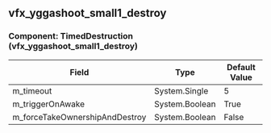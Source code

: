 ## vfx_yggashoot_small1_destroy

### Component: TimedDestruction (vfx_yggashoot_small1_destroy)

|Field|Type|Default Value|
|---|---|---|
|m_timeout|System.Single|5|
|m_triggerOnAwake|System.Boolean|True|
|m_forceTakeOwnershipAndDestroy|System.Boolean|False|

